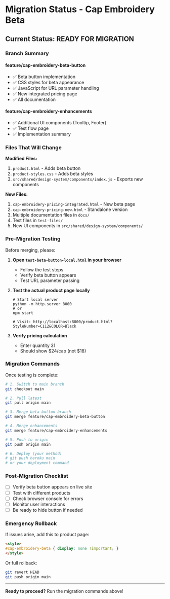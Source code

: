 # Migration Status - Cap Embroidery Beta

## Current Status: READY FOR MIGRATION

### Branch Summary

#### feature/cap-embroidery-beta-button
- ✅ Beta button implementation
- ✅ CSS styles for beta appearance  
- ✅ JavaScript for URL parameter handling
- ✅ New integrated pricing page
- ✅ All documentation

#### feature/cap-embroidery-enhancements
- ✅ Additional UI components (Tooltip, Footer)
- ✅ Test flow page
- ✅ Implementation summary

### Files That Will Change

**Modified Files:**
1. `product.html` - Adds beta button
2. `product-styles.css` - Adds beta styles
3. `src/shared/design-system/components/index.js` - Exports new components

**New Files:**
1. `cap-embroidery-pricing-integrated.html` - New beta page
2. `cap-embroidery-pricing-new.html` - Standalone version
3. Multiple documentation files in `docs/`
4. Test files in `test-files/`
5. New UI components in `src/shared/design-system/components/`

### Pre-Migration Testing

Before merging, please:

1. **Open `test-beta-button-local.html` in your browser**
   - Follow the test steps
   - Verify beta button appears
   - Test URL parameter passing

2. **Test the actual product page locally**
   ```
   # Start local server
   python -m http.server 8000
   # or
   npm start
   
   # Visit: http://localhost:8000/product.html?StyleNumber=C112&COLOR=Black
   ```

3. **Verify pricing calculation**
   - Enter quantity 31
   - Should show $24/cap (not $18)

### Migration Commands

Once testing is complete:

```bash
# 1. Switch to main branch
git checkout main

# 2. Pull latest
git pull origin main

# 3. Merge beta button branch
git merge feature/cap-embroidery-beta-button

# 4. Merge enhancements  
git merge feature/cap-embroidery-enhancements

# 5. Push to origin
git push origin main

# 6. Deploy (your method)
# git push heroku main
# or your deployment command
```

### Post-Migration Checklist

- [ ] Verify beta button appears on live site
- [ ] Test with different products
- [ ] Check browser console for errors
- [ ] Monitor user interactions
- [ ] Be ready to hide button if needed

### Emergency Rollback

If issues arise, add this to product page:
```html
<style>
#cap-embroidery-beta { display: none !important; }
</style>
```

Or full rollback:
```bash
git revert HEAD
git push origin main
```

---

**Ready to proceed?** Run the migration commands above!